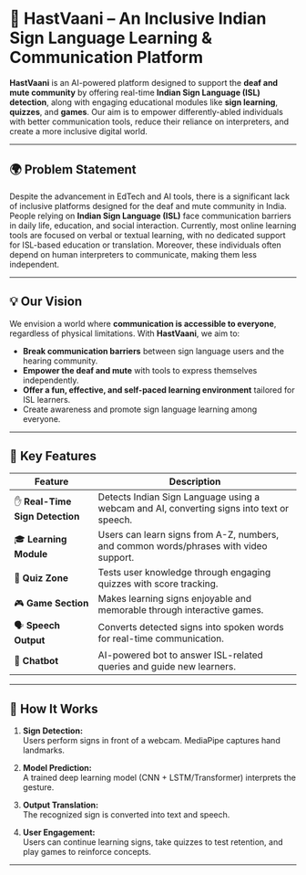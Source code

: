 # 🤟 HastVaani – An Inclusive Indian Sign Language Learning & Communication Platform

**HastVaani** is an AI-powered platform designed to support the **deaf and mute community** by offering real-time **Indian Sign Language (ISL) detection**, along with engaging educational modules like **sign learning**, **quizzes**, and **games**. Our aim is to empower differently-abled individuals with better communication tools, reduce their reliance on interpreters, and create a more inclusive digital world.

---

## 🌍 Problem Statement

Despite the advancement in EdTech and AI tools, there is a significant lack of inclusive platforms designed for the deaf and mute community in India. People relying on **Indian Sign Language (ISL)** face communication barriers in daily life, education, and social interaction. Currently, most online learning tools are focused on verbal or textual learning, with no dedicated support for ISL-based education or translation. Moreover, these individuals often depend on human interpreters to communicate, making them less independent.

---

## 💡 Our Vision

We envision a world where **communication is accessible to everyone**, regardless of physical limitations. With **HastVaani**, we aim to:

- **Break communication barriers** between sign language users and the hearing community.
- **Empower the deaf and mute** with tools to express themselves independently.
- **Offer a fun, effective, and self-paced learning environment** tailored for ISL learners.
- Create awareness and promote sign language learning among everyone.

---

## 🚀 Key Features

| Feature | Description |
|--------|-------------|
| ✋ **Real-Time Sign Detection** | Detects Indian Sign Language using a webcam and AI, converting signs into text or speech. |
| 🎓 **Learning Module** | Users can learn signs from A-Z, numbers, and common words/phrases with video support. |
| 🧠 **Quiz Zone** | Tests user knowledge through engaging quizzes with score tracking. |
| 🎮 **Game Section** | Makes learning signs enjoyable and memorable through interactive games. |
| 🗣️ **Speech Output** | Converts detected signs into spoken words for real-time communication. |
| 🤖 **Chatbot** | AI-powered bot to answer ISL-related queries and guide new learners. |

---

## 🎯 How It Works

1. **Sign Detection:**  
   Users perform signs in front of a webcam. MediaPipe captures hand landmarks.

2. **Model Prediction:**  
   A trained deep learning model (CNN + LSTM/Transformer) interprets the gesture.

3. **Output Translation:**  
   The recognized sign is converted into text and speech.

4. **User Engagement:**  
   Users can continue learning signs, take quizzes to test retention, and play games to reinforce concepts.

---
